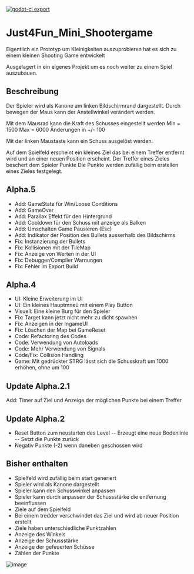 [![godot-ci export](https://github.com/Coding-4Fun/Just4Fun_Mini_Shootergame/actions/workflows/export.yml/badge.svg)](https://github.com/Coding-4Fun/Just4Fun_Mini_Shootergame/actions/workflows/export.yml)

# Just4Fun_Mini_Shootergame
Eigentlich ein Prototyp um Kleinigkeiten auszuprobieren hat es sich zu einem kleinen Shooting Game entwickelt

Ausgelagert in ein eigenes Projekt um es noch weiter zu einem Spiel auszubauen.

## Beschreibung
Der Spieler wird als Kanone am linken Bildschirmrand dargestellt.
Durch bewegen der Maus kann der Anstellwinkel verändert werden.

Mit dem Mausrad kann die Kraft des Schusses eingestellt werden
Min = 1500
Max = 6000
Änderungen in +/- 100

Mit der linken Maustaste kann ein Schuss ausgelöst werden.

Auf dem Spielfeld erscheint ein kleines Ziel das bei einem Treffer entfernt wird und an einer neuen Position erscheint.
Der Treffer eines Zieles beschert dem Spieler Punkte
Die Punkte werden zufällig beim erstellen eines Zieles festgelegt.

## Alpha.5
- Add: GameState für Win/Loose Conditions
- Add: GameOver
- Add: Parallax Effekt für den Hintergrund
- Add: Cooldown für den Schuss mit anzeige als Balken
- Add: Umschalten Game Pausieren (Esc)
- Add: Indikator der Position des Bullets ausserhalb des Bildschirms
- Fix: Instanzierung der Bullets
- Fix: Kollisionen mit der TileMap
- Fix: Anzeige von Werten in der UI
- Fix: Debugger/Compiler Warnungen
- Fix: Fehler im Export Build


## Alpha.4
- UI: Kleine Erweiterung im UI
- UI: Ein kleines Hauptmneü mit einem Play Button
- Visuell: Eine kleine Burg für den Spieler
- Fix: Target kann jetzt nicht mehr zu dicht spawnen
- Fix: Anzeigen in der IngameUI
- Fix: Löschen der Map bei GameReset
- Code: Refactoring des Codes
- Code: Verwendung von Autoloads
- Code: Mehr Verwendung von Signals
- Code/Fix: Collision Handling
- Game: Mit gedrückter STRG lässt sich die Schusskraft um 1000 erhöhen, ohne um 100


## Update Alpha.2.1
Add: Timer auf Ziel und Anzeige der möglichen Punkte bei einem Treffer

## Update Alpha.2
- Reset Button zum neustarten des Level
-- Erzeugt eine neue Bodenlinie
-- Setzt die Punkte zurück
- Negativ Punkte (-2) wenn daneben geschossen wird

## Bisher enthalten
- Spielfeld wird zufällig beim start generiert
- Spieler wird als Kanone dargestellt
- Spieler kann den Schusswinkel anpassen
- Spieler kann durch anpassen der Schussstärke die entfernung beeinflussen
- Ziele auf dem Spielfeld
- Bei einem tredder verschwindet das Ziel und wird ab neuer Position erstellt
- Ziele haben unterschiedliche Punktzahlen
- Anzeige des Winkels
- Anzeige der Schussstärke
- Anzeige der gefeuerten Schüsse
- Zählen der Punkte

![image](https://user-images.githubusercontent.com/665076/154135268-b6129b4b-0391-4e34-b88f-384609d26781.png)
